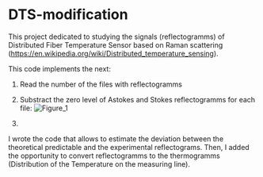 # DTS-modification
This project dedicated to studying the signals (reflectogramms) of Distributed Fiber Temperature Sensor based on Raman scattering (https://en.wikipedia.org/wiki/Distributed_temperature_sensing).

This code implements the next:
1) Read the number of the files with reflectogramms
2) Substract the zero level of Astokes and Stokes reflectogramms for each file:
![Figure_1](https://user-images.githubusercontent.com/87599571/170987993-90b17015-f252-4b2a-984a-14be6e759617.png)


4) 
 
I wrote the code that allows to estimate the deviation between the theoretical predictable and the experimental reflectograms. Then, I added the opportunity to convert reflectogramms to the thermogramms (Distribution of the Temperature on the measuring line). 
